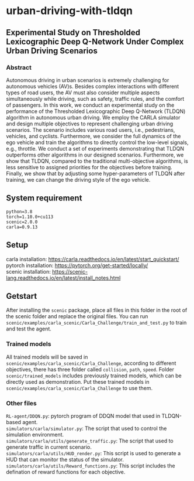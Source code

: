 # urban-driving-with-tldqn
## Experimental Study on Thresholded Lexicographic Deep Q-Network Under Complex Urban Driving Scenarios
### Abstract
Autonomous driving in urban scenarios is extremely challenging for autonomous vehicles (AV)s. Besides complex interactions with different types of road users, the AV must also consider multiple aspects simultaneously while driving, such as safety, traffic rules, and the comfort of passengers. In this work, we conduct an experimental study on the performance of the Thresholded Lexicographic Deep Q-Network (TLDQN) algorithm in autonomous urban driving. We employ the CARLA simulator and design multiple objectives to represent challenging urban driving scenarios. The scenario includes various road users, i.e., pedestrians, vehicles, and cyclists. Furthermore, we consider the full dynamics of the ego vehicle and train the algorithms to directly control the low-level signals, e.g., throttle. We conduct a set of experiments demonstrating that TLDQN outperforms other algorithms in our designed scenarios. Furthermore, we show that TLDQN, compared to the traditional multi-objective algorithms, is less sensitive to assigned priorities for the objectives before training. Finally, we show that by adjusting some hyper-parameters of TLDQN after training, we can change the driving style of the ego vehicle.
## System requirement
```
python=3.8
torch=1.10.0+cu113
scenic=2.0.0
carla=0.9.13
```
## Setup
carla installation: https://carla.readthedocs.io/en/latest/start_quickstart/ \
pytorch installation: https://pytorch.org/get-started/locally/ \
scenic installation: https://scenic-lang.readthedocs.io/en/latest/install_notes.html
## Getstart
After installing the `scenic` package, place all files in this folder in the root of the scenic folder and replace the original files. You can run `scenic/examples/carla_scenic/Carla_Challenge/train_and_test.py` to train and test the agent.
### Trained models
All trained models will be saved in `scenic/examples/carla_scenic/Carla_Challenge`, according to different objectives, there has three folder called `collision`, `path`, `speed`. Folder `scenic/trained_models` includes previously trained models, which can be directly used as demonstration. Put these trained models in `scenic/examples/carla_scenic/Carla_Challenge` to use them.
### Other files
`RL-agent/DDQN.py`: pytorch program of DDQN model that used in TLDQN-based agent.\
`simulators/carla/simulator.py`: The script that used to control the simulation environment.\
`simulators/carla/utils/generate_traffic.py`: The script that used to generate traffic in current scenario.\
`simulators/carla/utils/HUD_render.py`: This script is used to generate a HUD that can monitor the status of the simulator.\
`simulators/carla/utils/Reward_functions.py`: This script includes the defination of reward functions for each objective.




